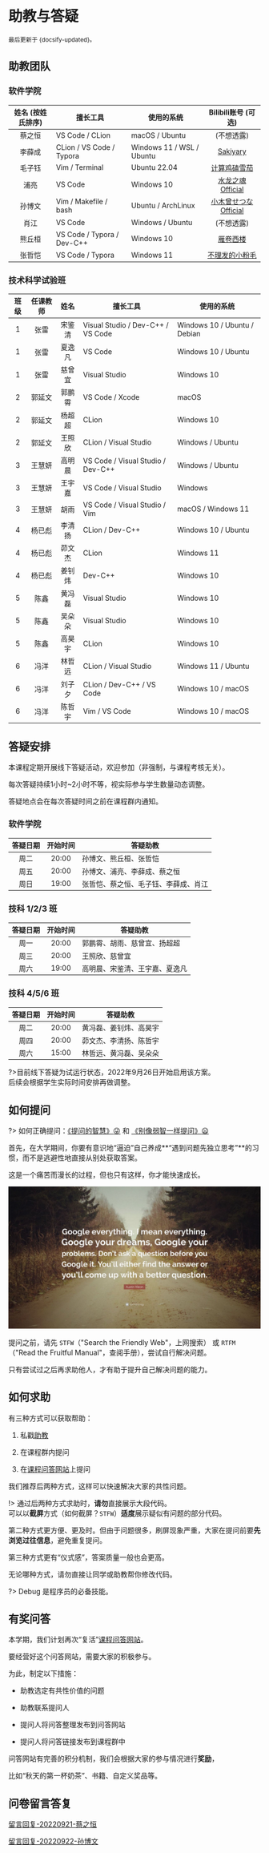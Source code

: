 # 助教与答疑

<small>最后更新于 {docsify-updated}。</small>

## 助教团队

<!-- tabs:start -->

### **软件学院**

| 姓名 (按姓氏排序) | 擅长工具                   | 使用的系统                |                     Bilibili账号 (可选)                     |
| :---------------: | -------------------------- | ------------------------- | :---------------------------------------------------------: |
|      蔡之恒       | VS Code / CLion            | macOS / Ubuntu            |                         (不想透露)                          |
|      李薛成       | CLion / VS Code / Typora   | Windows 11 / WSL / Ubuntu |       [Sakiyary](https://space.bilibili.com/12502995)       |
|      毛子钰       | Vim / Terminal             | Ubuntu 22.04              |    [计算鸡磕雪茄](https://space.bilibili.com/454302264)     |
|       浦亮        | VS Code                    | Windows 10                |   [水龙之魂Official](https://space.bilibili.com/4780141)    |
|      孙博文       | Vim / Makefile / bash      | Ubuntu / ArchLinux        | [小木曾せつなOfficial](https://space.bilibili.com/12896246) |
|       肖江        | VS Code                    | Windows / Ubuntu          |                         (不想透露)                          |
|      熊丘桓       | VS Code / Typora / Dev-C++ | Windows 10                |      [雁卷西楼](https://space.bilibili.com/679618337)       |
|      张哲恺       | VS Code / Typora           | Windows 11                |   [不理发的小粉毛](https://space.bilibili.com/330247538)    |

### **技术科学试验班**

| 班级  | 任课教师 |  姓名  | 擅长工具                          | 使用的系统                   |
| :---: | :------: | :----: | --------------------------------- | ---------------------------- |
|   1   |   张雷   | 宋鉴清 | Visual Studio / Dev-C++ / VS Code | Windows 10 / Ubuntu / Debian |
|   1   |   张雷   | 夏逸凡 | VS Code                           | Windows 10 / Ubuntu          |
|   1   |   张雷   | 慈曾宜 | Visual Studio                     | Windows 10                   |
|   2   |  郭延文  | 郭鹏霄 | VS Code / Xcode                   | macOS                        |
|   2   |  郭延文  | 杨超超 | CLion                             | Windows 10                   |
|   2   |  郭延文  | 王照欣 | CLion / Visual Studio             | Windows / Ubuntu             |
|   3   |  王慧妍  | 高明晨 | VS Code / Visual Studio / Dev-C++ | Windows / Ubuntu             |
|   3   |  王慧妍  | 王宇嘉 | VS Code / Visual Studio           | Windows                      |
|   3   |  王慧妍  |  胡雨  | VS Code / Visual Studio / Vim     | macOS / Windows 11           |
|   4   |  杨已彪  | 李清扬 | CLion / Dev-C++                   | Windows 10 / Ubuntu          |
|   4   |  杨已彪  | 茆文杰 | CLion                             | Windows 11                   |
|   4   |  杨已彪  | 姜钊炜 | Dev-C++                           | Windows 10                   |
|   5   |   陈鑫   | 黄冯磊 | Visual Studio                     | Windows 10                   |
|   5   |   陈鑫   | 吴朵朵 | Visual Studio                     | Windows 10                   |
|   5   |   陈鑫   | 高昊宇 | CLion                             | Windows 10                   |
|   6   |   冯洋   | 林哲远 | CLion / Visual Studio             | Windows 11 / Ubuntu          |
|   6   |   冯洋   | 刘子夕 | CLion / Dev-C++ / VS Code         | Windows 10 / macOS           |
|   6   |   冯洋   | 陈哲宇 | Vim / VS Code                     | Windows 10 / macOS           |

<!-- tabs:end -->

## 答疑安排

本课程定期开展线下答疑活动，欢迎参加（非强制，与课程考核无关）。

每次答疑持续1小时~2小时不等，视实际参与学生数量动态调整。

答疑地点会在每次答疑时间之前在课程群内通知。

<!-- tabs:start -->

### **软件学院**

| 答疑日期 | 开始时间 | 答疑助教                             |
| :------: | :------: | ------------------------------------ |
|   周二   |  20:00   | 孙博文、熊丘桓、张哲恺               |
|   周五   |  20:00   | 孙博文、浦亮、李薛成、蔡之恒         |
|   周日   |  19:00   | 张哲恺、蔡之恒、毛子钰、李薛成、肖江 |

### **技科 1/2/3 班**

| 答疑日期 | 开始时间 | 答疑助教                       |
| :------: | :------: | ------------------------------ |
|   周一   |  20:00   | 郭鹏霄、胡雨、慈曾宜、扬超超   |
|   周三   |  20:00   | 王照欣、慈曾宜                 |
|   周六   |  19:00   | 高明晨、宋鉴清、王宇嘉、夏逸凡 |

### **技科 4/5/6 班**

| 答疑日期 | 开始时间 | 答疑助教               |
| :------: | :------: | ---------------------- |
|   周二   |  20:00   | 黄冯磊、姜钊炜、高昊宇 |
|   周四   |  20:00   | 茆文杰、李清扬、陈哲宇 |
|   周六   |  15:00   | 林哲远、黄冯磊、吴朵朵 |

<!-- tabs:end -->

?>目前线下答疑为试运行状态，2022年9月26日开始启用该方案。</br>
后续会根据学生实际时间安排再做调整。

## 如何提问

?> 如何正确提问：[《提问的智慧》:stuck_out_tongue_winking_eye:](https://github.com/ryanhanwu/How-To-Ask-Questions-The-Smart-Way/blob/main/README-zh_CN.md) 和 [《别像弱智一样提问》:frowning:](https://github.com/tangx/Stop-Ask-Questions-The-Stupid-Ways/blob/master/README.md)

首先，在大学期间，你要有意识地“逼迫”自己养成**“遇到问题先独立思考”**的习惯，而不是逃避性地直接从别处获取答案。

这是一个痛苦而漫长的过程，但也只有这样，你才能快速成长。

![GoogleQuote](.assets/images/google-quote.jpg ":size=700")

提问之前，请先 `STFW`（"Search the Friendly Web"，上网搜索）
或 `RTFM`（"Read the Fruitful Manual"，查阅手册），尝试自行解决问题。

只有尝试过之后再求助他人，才有助于提升自己解决问题的能力。

## 如何求助

有三种方式可以获取帮助：

1. 私戳[助教](qa?id=助教团队)

2. 在课程群内提问

3. 在[课程问答网站](http://qa.cpl.icu)上提问

我们推荐后两种方式，这样可以快速解决大家的共性问题。

!> 通过后两种方式求助时，**请勿**直接展示大段代码。<br>
可以以**截屏**方式（如何截屏？`STFW`）**适度**展示疑似有问题的部分代码。

第二种方式更方便、更及时。但由于问题很多，刷屏现象严重，大家在提问前要**先浏览过往信息**，避免重复提问。

第三种方式更有“仪式感”，答案质量一般也会更高。

无论哪种方式，请勿直接让同学或助教帮你修改代码。

?> Debug 是程序员的必备技能。

## 有奖问答

本学期，我们计划再次“复活”[课程问答网站](qa.cpl.icu)。

要经营好这个问答网站，需要大家的积极参与。

为此，制定以下措施：

- 助教选定有共性价值的问题

- 助教联系提问人

- 提问人将问答整理发布到问答网站

- 提问人将问答链接发布到课程群中

问答网站有完善的积分机制，我们会根据大家的参与情况进行**奖励**，

比如“秋天的第一杯奶茶”、书籍、自定义奖品等。

## 问卷留言答复

[留言回复-20220921-蔡之恒](https://box.nju.edu.cn/f/878458f870d3498dbee3/)

[留言回复-20220922-孙博文](https://box.nju.edu.cn/f/da3ceda2f7a449849d2d/)